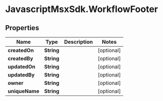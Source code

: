# JavascriptMsxSdk.WorkflowFooter

## Properties

Name | Type | Description | Notes
------------ | ------------- | ------------- | -------------
**createdOn** | **String** |  | [optional] 
**createdBy** | **String** |  | [optional] 
**updatedOn** | **String** |  | [optional] 
**updatedBy** | **String** |  | [optional] 
**owner** | **String** |  | [optional] 
**uniqueName** | **String** |  | [optional] 



